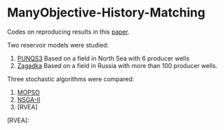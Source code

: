 # ManyObjective-History-Matching

Codes on reproducing results in this [paper].


Two reservoir models were studied:

1. [PUNQS3] Based on a field in North Sea with 6 producer wells
2. [Zagadka] Based on a field in Russia with more than 100 producer wells.


Three stochastic algorithms were compared:

1. [MOPSO]
2. [NSGA-II](../blob/master/Optimizer/nsga2)
3. [RVEA]



[paper]: https://ieeexplore.ieee.org/document/7850215
[PUNQS3]: https://www.imperial.ac.uk/earth-science/research/research-groups/perm/standard-models/eclipse-dataset/
[Zagadka]: https://ieeexplore.ieee.org/document/7850215
[MOPSO]: 
[NSGA-II]
[RVEA]: 
